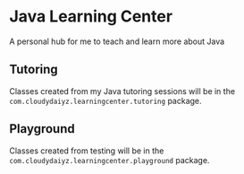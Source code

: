 # Java Learning Center
A personal hub for me to teach and learn more about Java

## Tutoring
Classes created from my Java tutoring sessions will be in the `com.cloudydaiyz.learningcenter.tutoring` package.

## Playground
Classes created from testing will be in the `com.cloudydaiyz.learningcenter.playground` package.
